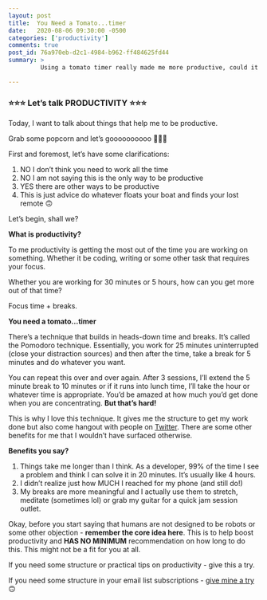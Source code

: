 ```yaml
---
layout: post
title:  You Need a Tomato...timer
date:   2020-08-06 09:30:00 -0500
categories: ['productivity']
comments: true
post_id: 76a970eb-d2c1-4984-b962-ff484625fd44
summary: >
         Using a tomato timer really made me more productive, could it do the same for you?

---
```

### ⭐⭐⭐ Let’s talk PRODUCTIVITY ⭐⭐⭐

Today, I want to talk about things that help me to be productive.

Grab some popcorn and let’s goooooooooo 🎉🎉🎉

First and foremost, let’s have some clarifications:

1. NO I don’t think you need to work all the time
2. NO I am not saying this is the only way to be productive
3. YES there are other ways to be productive
4. This is just advice do whatever floats your boat and finds your lost remote 🙃

Let’s begin, shall we?

**What is productivity?**

To me productivity is getting the most out of the time you are working on something. Whether it be coding, writing or some other task that requires your focus.

Whether you are working for 30 minutes or 5 hours, how can you get more out of that time?

Focus time + breaks.

**You need a tomato...timer**

There’s a technique that builds in heads-down time and breaks. It’s called the Pomodoro technique. Essentially, you work for 25 minutes uninterrupted (close your distraction sources) and then after the time, take a break for 5 minutes and do whatever you want.

You can repeat this over and over again. After 3 sessions, I’ll extend the 5 minute break to 10 minutes or if it runs into lunch time, I’ll take the hour or whatever time is appropriate. You’d be amazed at how much you’d get done when you are concentrating. **But that’s hard!**

This is why I love this technique. It gives me the structure to get my work done but also come hangout with people on [Twitter](https://twitter.com/marktechson). There are some other benefits for me that I wouldn’t have surfaced otherwise.

**Benefits you say?**

1. Things take me longer than I think. As a developer, 99% of the time I see a problem and think I can solve it in 20 minutes. It’s usually like 4 hours.
2. I didn’t realize just how MUCH I reached for my phone (and still do!)
3. My breaks are more meaningful and I actually use them to stretch, meditate (sometimes lol) or grab my guitar for a quick jam session outlet.

Okay, before you start saying that humans are not designed to be robots or some other objection - **remember the core idea here**. This is to help boost productivity and __HAS NO MINIMUM__ recommendation on how long to do this. This might not be a fit for you at all.

If you need some structure or practical tips on productivity - give this a try.

If you need some structure in your email list subscriptions - [give mine a try](marktechson.dev/welcome) 🙃 
